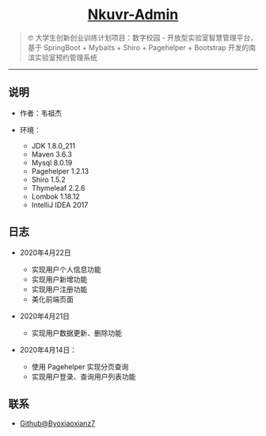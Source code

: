 <h1 align="center"><a href="https://github.com/byojiaoxianz7/Nkuvr-Admin" target="_blank">Nkuvr-Admin</a></h1>

> :nerd_face: 大学生创新创业训练计划项目：数字校园 - 开放型实验室智慧管理平台，基于 SpringBoot + Mybaits + Shiro + Pagehelper + Bootstrap 开发的南滨实验室预约管理系统

------------------------------

## 说明

- 作者：韦祖杰

- 环境：

    - JDK        1.8.0_211
    - Maven      3.6.3
    - Mysql      8.0.19
    - Pagehelper 1.2.13
    - Shiro      1.5.2
    - Thymeleaf  2.2.6
    - Lombok     1.18.12
    - IntelliJ IDEA 2017
        

## 日志

- 2020年4月22日
    - 实现用户个人信息功能
    - 实现用户新增功能
    - 实现用户注册功能
    - 美化前端页面

- 2020年4月21日
    - 实现用户数据更新、删除功能

- 2020年4月14日：
    - 使用 Pagehelper 实现分页查询
    - 实现用户登录、查询用户列表功能

## 联系

- [Github@Byoxiaoxianz7](https://github.com/byojiaoxianz7)
    
